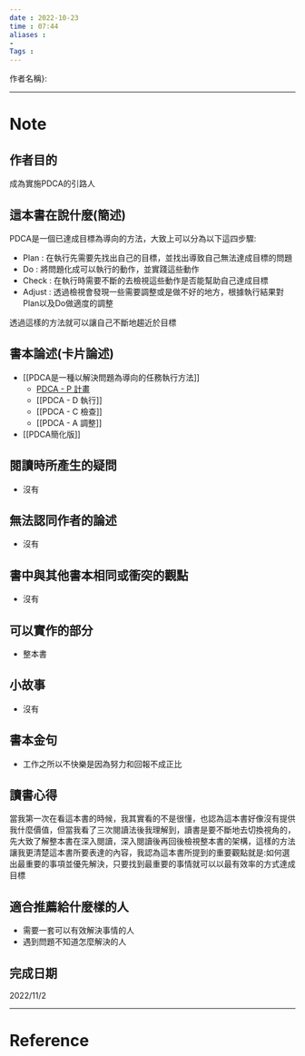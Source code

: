 ```yaml
---
date : 2022-10-23
time : 07:44
aliases : 
- 
Tags : 
---
```

作者名稱}:

---
# Note
## 作者目的
成為實施PDCA的引路人

## 這本書在說什麼(簡述)
PDCA是一個已達成目標為導向的方法，大致上可以分為以下這四步驟:
- Plan : 在執行先需要先找出自己的目標，並找出導致自己無法達成目標的問題
- Do : 將問題化成可以執行的動作，並實踐這些動作
- Check : 在執行時需要不斷的去檢視這些動作是否能幫助自己達成目標
- Adjust : 透過檢視會發現一些需要調整或是做不好的地方，根據執行結果對Plan以及Do做適度的調整

透過這樣的方法就可以讓自己不斷地趨近於目標

## 書本論述(卡片論述)
- [[PDCA是一種以解決問題為導向的任務執行方法]]
	- [PDCA -  P 計畫](PDCA%20-%20%20P%20計畫.md)
	- [[PDCA - D 執行]]
	- [[PDCA - C 檢查]]
	- [[PDCA - A 調整]]
- [[PDCA簡化版]]

## 閱讀時所產生的疑問
- 沒有

## 無法認同作者的論述
- 沒有

## 書中與其他書本相同或衝突的觀點
- 沒有

## 可以實作的部分
- 整本書

## 小故事
- 沒有

## 書本金句
- 工作之所以不快樂是因為努力和回報不成正比

## 讀書心得
當我第一次在看這本書的時候，我其實看的不是很懂，也認為這本書好像沒有提供我什麼價值，但當我看了三次閱讀法後我理解到，讀書是要不斷地去切換視角的，先大致了解整本書在深入閱讀，深入閱讀後再回後檢視整本書的架構，這樣的方法讓我更清楚這本書所要表達的內容，我認為這本書所提到的重要觀點就是:如何選出最重要的事項並優先解決，只要找到最重要的事情就可以以最有效率的方式達成目標

## 適合推薦給什麼樣的人
- 需要一套可以有效解決事情的人
- 遇到問題不知道怎麼解決的人

## 完成日期
2022/11/2

---
# Reference